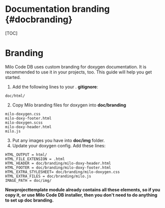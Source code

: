 Documentation branding {#docbranding}
===

[TOC]

# Branding

Milo Code DB uses custom branding for doxygen documentation. It is recommended
to use it in your projects, too. This guide will help you get started.

1. Add the following lines to your . **gitignore**:
~~~
doc/html/
~~~
2. Copy Milo branding files for doxygen into **doc/branding**
~~~
milo-doxygen.css
milo-doxy-footer.html
milo-doxygen.scss
milo-doxy-header.html
milo.js
~~~
3. Put any images you have into **doc/img** folder.
4. Update your doxygen config. Add these lines:
~~~
HTML_OUTPUT = html/
HTML_FILE_EXTENSION = .html
HTML_HEADER = doc/branding/milo-doxy-header.html
HTML_FOOTER = doc/branding/milo-doxy-footer.html
HTML_EXTRA_STYLESHEET= doc/branding/milo-doxygen.css
HTML_EXTRA_FILES = doc/branding/milo.js
IMAGE_PATH = doc/img/
~~~

**Newprojecttemplate module already contains all these elements, so if you copy
it, or use Milo Code DB installer, then you don't need to do anything to set up
doc branding.**
